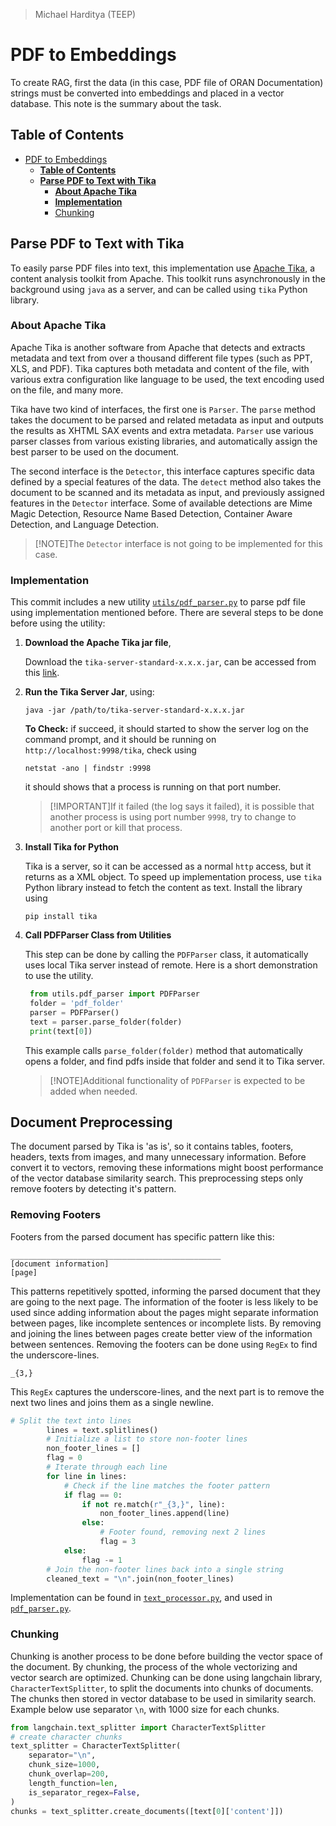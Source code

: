 > Michael Harditya (TEEP)
# PDF to Embeddings
To create RAG, first the data (in this case, PDF file of ORAN Documentation) strings must be converted into embeddings and placed in a vector database. This note is the summary about the task.
## **Table of Contents**
- [PDF to Embeddings](#pdf-to-embeddings)
  - [**Table of Contents**](#table-of-contents)
  - [**Parse PDF to Text with Tika**](#parse-pdf-to-text-with-tika)
    - [**About Apache Tika**](#about-apache-tika)
    - [**Implementation**](#implementation)
    - [Chunking](#chunking)

## **Parse PDF to Text with Tika**
To easily parse PDF files into text, this implementation use [Apache Tika](https://tika.apache.org/), a content analysis toolkit from Apache. This toolkit runs asynchronously in the background using `java` as a server, and can be called using `tika` Python library. 

### **About Apache Tika**
Apache Tika is another software from Apache that detects and extracts metadata and text from over a thousand different file types (such as PPT, XLS, and PDF). Tika captures both metadata and content of the file, with various extra configuration like language to be used, the text encoding used on the file, and many more.

Tika have two kind of interfaces, the first one is `Parser`. The `parse` method takes the document to be parsed and related metadata as input and outputs the results as XHTML SAX events and extra metadata. `Parser` use various parser classes from various existing libraries, and automatically assign the best parser to be used on the document.

The second interface is the `Detector`, this interface captures specific data defined by a special features of the data. The `detect` method also takes the document to be scanned and its metadata as input, and previously assigned features in the `Detector` interface. Some of available detections are Mime Magic Detection, Resource Name Based Detection, Container Aware Detection, and Language Detection.

>[!NOTE]The `Detector` interface is not going to be implemented for this case.

### **Implementation**
This commit includes a new utility [`utils/pdf_parser.py`](../utils/pdf_parser.py) to parse pdf file using implementation mentioned before. There are several steps to be done before using the utility:
1. **Download the Apache Tika jar file**, 
   
   Download the `tika-server-standard-x.x.x.jar`, can be accessed from this [link](https://tika.apache.org/download.html).
2. **Run the Tika Server Jar**, using:
   ```
   java -jar /path/to/tika-server-standard-x.x.x.jar
   ```
   **To Check:** if succeed, it should started to show the server log on the command prompt, and it should be running on `http://localhost:9998/tika`, check using
   ```
   netstat -ano | findstr :9998
   ```
   it should shows that a process is running on that port number. 
   >[!IMPORTANT]If it failed (the log says it failed), it is possible that another process is using port number `9998`, try to change to another port or kill that process.
3. **Install Tika for Python**
   
   Tika is a server, so it can be accessed as a normal `http` access, but it returns as a XML object. To speed up implementation process, use `tika` Python library instead to fetch the content as text. Install the library using
   ```
   pip install tika
   ```
4. **Call PDFParser Class from Utilities**
   
   This step can be done by calling the `PDFParser` class, it automatically uses local Tika server instead of remote. Here is a short demonstration to use the utility.
   ```python
    from utils.pdf_parser import PDFParser
    folder = 'pdf_folder'
    parser = PDFParser()
    text = parser.parse_folder(folder)
    print(text[0])
    ```
    This example calls `parse_folder(folder)` method that automatically opens a folder, and find pdfs inside that folder and send it to Tika server.

    >[!NOTE]Additional functionality of `PDFParser` is expected to be added when needed.

## Document Preprocessing
The document parsed by Tika is 'as is', so it contains tables, footers, headers, texts from images, and many unnecessary information. Before convert it to vectors, removing these informations might boost performance of the vector database similarity search. This preprocessing steps only remove footers by detecting it's pattern.

### Removing Footers
Footers from the parsed document has specific pattern like this:
```
_______________________________________________
[document information]
[page]
```
This patterns repetitively spotted, informing the parsed document that they are going to the next page. The information of the footer is less likely to be used since adding information about the pages might separate information between pages, like incomplete sentences or incomplete lists. By removing and joining the lines between pages create better view of the information between sentences. Removing the footers can be done using `RegEx` to find the underscore-lines.
```re
_{3,}
```
This `RegEx` captures the underscore-lines, and the next part is to remove the next two lines and joins them as a single newline.
```python
# Split the text into lines
        lines = text.splitlines()
        # Initialize a list to store non-footer lines
        non_footer_lines = []
        flag = 0
        # Iterate through each line
        for line in lines:
            # Check if the line matches the footer pattern
            if flag == 0:
                if not re.match(r"_{3,}", line):
                    non_footer_lines.append(line)
                else:
                    # Footer found, removing next 2 lines
                    flag = 3
            else:
                flag -= 1
        # Join the non-footer lines back into a single string
        cleaned_text = "\n".join(non_footer_lines)
```
Implementation can be found in [`text_processor.py`](../utils/text_processor.py), and used in [`pdf_parser.py`](../utils/pdf_parser.py).

### Chunking
Chunking is another process to be done before building the vector space of the document. By chunking, the process of the whole vectorizing and vector search are optimized. Chunking can be done using langchain library, `CharacterTextSplitter`, to split the documents into chunks of documents. The chunks then stored in vector database to be used in similarity search. Example below use separator `\n`, with 1000 size for each chunks.
```python
from langchain.text_splitter import CharacterTextSplitter
# create character chunks
text_splitter = CharacterTextSplitter(
    separator="\n",
    chunk_size=1000,
    chunk_overlap=200,
    length_function=len,
    is_separator_regex=False,
)
chunks = text_splitter.create_documents([text[0]['content']])
```